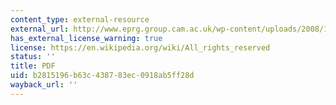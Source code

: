 ```yaml
---
content_type: external-resource
external_url: http://www.eprg.group.cam.ac.uk/wp-content/uploads/2008/11/eprg0731.pdf
has_external_license_warning: true
license: https://en.wikipedia.org/wiki/All_rights_reserved
status: ''
title: PDF
uid: b2815196-b63c-4387-83ec-0918ab5ff28d
wayback_url: ''
---
```

